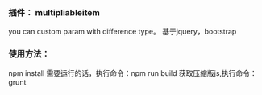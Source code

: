 ### 插件： multipliableitem
you can custom param with difference type。
基于jquery，bootstrap
### 使用方法：
 npm install
 需要运行的话，执行命令：npm run build
 获取压缩版js,执行命令：grunt
